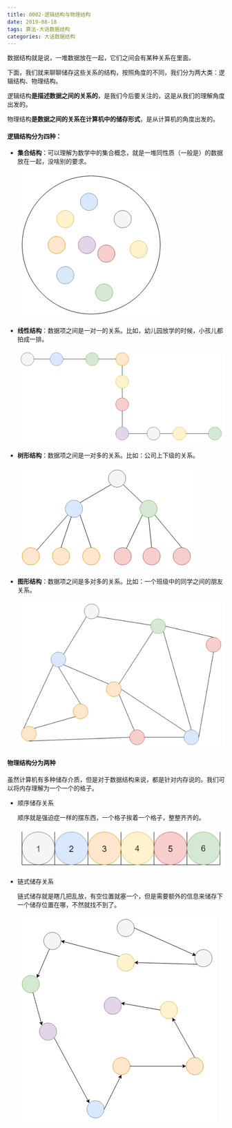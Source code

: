 ```yaml
---
title: 0002-逻辑结构与物理结构
date: 2019-08-18
tags: 算法-大话数据结构
categories: 大话数据结构
---
```


数据结构就是说，一堆数据放在一起，它们之间会有某种关系在里面。

下面，我们就来聊聊储存这些关系的结构，按照角度的不同，我们分为两大类：逻辑结构、物理结构。

逻辑结构**是描述数据之间的关系的**，是我们今后要关注的，这是从我们的理解角度出发的。

物理结构**是数据之间的关系在计算机中的储存形式**，是从计算机的角度出发的。

#### 逻辑结构分为四种：

- **集合结构**：可以理解为数学中的集合概念，就是一堆同性质（一般是）的数据放在一起，没啥别的要求。

  ![](https://github.com/aprz512/pic4aprz512/blob/master/Blog/%E7%AE%97%E6%B3%95/%E5%A4%A7%E8%AF%9D%E6%95%B0%E6%8D%AE%E7%BB%93%E6%9E%84/collection.png?raw=true)

- **线性结构**：数据项之间是一对一的关系。比如，幼儿园放学的时候，小孩儿都拍成一排。

  ![](https://github.com/aprz512/pic4aprz512/blob/master/Blog/%E7%AE%97%E6%B3%95/%E5%A4%A7%E8%AF%9D%E6%95%B0%E6%8D%AE%E7%BB%93%E6%9E%84/collection2.png?raw=true)

- **树形结构**：数据项之间是一对多的关系。比如：公司上下级的关系。

  ![](https://github.com/aprz512/pic4aprz512/blob/master/Blog/%E7%AE%97%E6%B3%95/%E5%A4%A7%E8%AF%9D%E6%95%B0%E6%8D%AE%E7%BB%93%E6%9E%84/collection3.png?raw=true)

- **图形结构**：数据项之间是多对多的关系。比如：一个班级中的同学之间的朋友关系。

  ![](https://github.com/aprz512/pic4aprz512/blob/master/Blog/%E7%AE%97%E6%B3%95/%E5%A4%A7%E8%AF%9D%E6%95%B0%E6%8D%AE%E7%BB%93%E6%9E%84/collection4.png?raw=true)

#### 物理结构分为两种

虽然计算机有多种储存介质，但是对于数据结构来说，都是针对内存说的。我们可以将内存理解为一个一个的格子。

- 顺序储存关系

  顺序就是强迫症一样的摆东西，一个格子挨着一个格子，整整齐齐的。

  ![](https://github.com/aprz512/pic4aprz512/blob/master/Blog/%E7%AE%97%E6%B3%95/%E5%A4%A7%E8%AF%9D%E6%95%B0%E6%8D%AE%E7%BB%93%E6%9E%84/collection5.png?raw=true)

- 链式储存关系

  链式储存就是瞎几把乱放，有空位置就塞一个，但是需要额外的信息来储存下一个储存位置在哪，不然就找不到了。

  ![](https://github.com/aprz512/pic4aprz512/blob/master/Blog/%E7%AE%97%E6%B3%95/%E5%A4%A7%E8%AF%9D%E6%95%B0%E6%8D%AE%E7%BB%93%E6%9E%84/collection6.png?raw=true)
